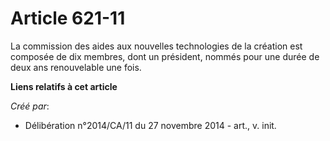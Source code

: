 # Article 621-11

La commission des aides aux nouvelles technologies de la création est composée de dix membres, dont un président, nommés pour
une durée de deux ans renouvelable une fois.

**Liens relatifs à cet article**

_Créé par_:

  - Délibération n°2014/CA/11 du 27 novembre 2014 - art., v. init.
